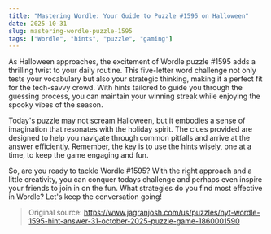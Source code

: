 ```yaml
---
title: "Mastering Wordle: Your Guide to Puzzle #1595 on Halloween"
date: 2025-10-31
slug: mastering-wordle-puzzle-1595
tags: ["Wordle", "hints", "puzzle", "gaming"]
---
```


As Halloween approaches, the excitement of Wordle puzzle #1595 adds a thrilling twist to your daily routine. This five-letter word challenge not only tests your vocabulary but also your strategic thinking, making it a perfect fit for the tech-savvy crowd. With hints tailored to guide you through the guessing process, you can maintain your winning streak while enjoying the spooky vibes of the season.

Today's puzzle may not scream Halloween, but it embodies a sense of imagination that resonates with the holiday spirit. The clues provided are designed to help you navigate through common pitfalls and arrive at the answer efficiently. Remember, the key is to use the hints wisely, one at a time, to keep the game engaging and fun.

So, are you ready to tackle Wordle #1595? With the right approach and a little creativity, you can conquer todays challenge and perhaps even inspire your friends to join in on the fun. What strategies do you find most effective in Wordle? Let's keep the conversation going!

> Original source: https://www.jagranjosh.com/us/puzzles/nyt-wordle-1595-hint-answer-31-october-2025-puzzle-game-1860001590